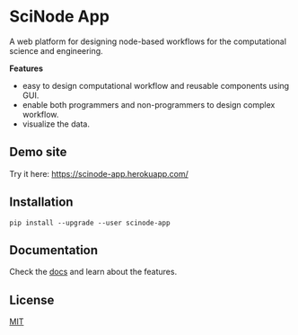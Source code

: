 # SciNode App
A web platform for designing node-based workflows for the computational science and engineering.


**Features**

- easy to design computational workflow and reusable components using GUI.
- enable both programmers and non-programmers to design complex workflow.
- visualize the data.


## Demo site
Try it here: https://scinode-app.herokuapp.com/


## Installation

```
pip install --upgrade --user scinode-app
```

## Documentation
Check the [docs](https://scinode.readthedocs.io/en/latest/) and learn about the features.

## License
[MIT](http://opensource.org/licenses/MIT)
